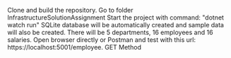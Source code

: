 Clone and build the repository.
Go to folder InfrastructureSolutionAssignment Start the project with command: "dotnet watch run"
SQLite database will be automatically created and sample data will also be created. There will be 5 departments, 16 employees and 16 salaries.
Open browser directly or Postman and test with this url: https://localhost:5001/employee. GET Method
